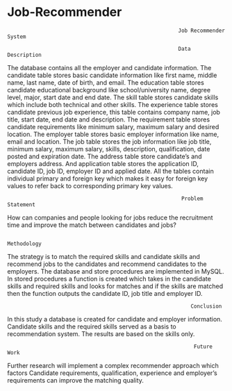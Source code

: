 # Job-Recommender
                                                           Job Recommender System

                                                           Data Description
The database contains all the employer and candidate information. The candidate table stores basic candidate information like first name, middle name, last name, date of birth, and email. The education table stores candidate educational background like school/university name, degree level, major, start date and end date. The skill table stores candidate skills which include both technical and other skills. The experience table stores candidate previous job experience, this table contains company name, job title, start date, end date and description. The requirement table stores candidate requirements like minimum salary, maximum salary and desired location. The employer table stores basic employer information like name, email and location. The job table stores the job information like job title, minimum salary, maximum salary, skills, description, qualification, date posted and expiration date. The address table store candidate’s and employers address. And application table stores the application ID, candidate ID, job ID, employer ID and applied date. All the tables contain individual primary and foreign key which makes it easy for foreign key values to refer back to corresponding primary key values.

                                                            Problem Statement
How can companies and people looking for jobs reduce the recruitment time and improve the match between candidates and jobs?
                                                               
                                                                 Methodology
The strategy is to match the required skills and candidate skills and recommend jobs to the candidates and recommend candidates to the employers. The database and store procedures are implemented in MySQL. In stored procedures a function is created which takes in the candidate skills and required skills and looks for matches and if the skills are matched then the function outputs the candidate ID, job title and employer ID. 
 	
                                                               Conclusion 
In this study a database is created for candidate and employer information. Candidate skills and the required skills served as a basis to recommendation system. The results are based on the skills only. 

                                                                Future Work
Further research will implement a complex recommender approach which factors Candidate requirements, qualification, experience and employer’s requirements can improve the matching quality.

  
